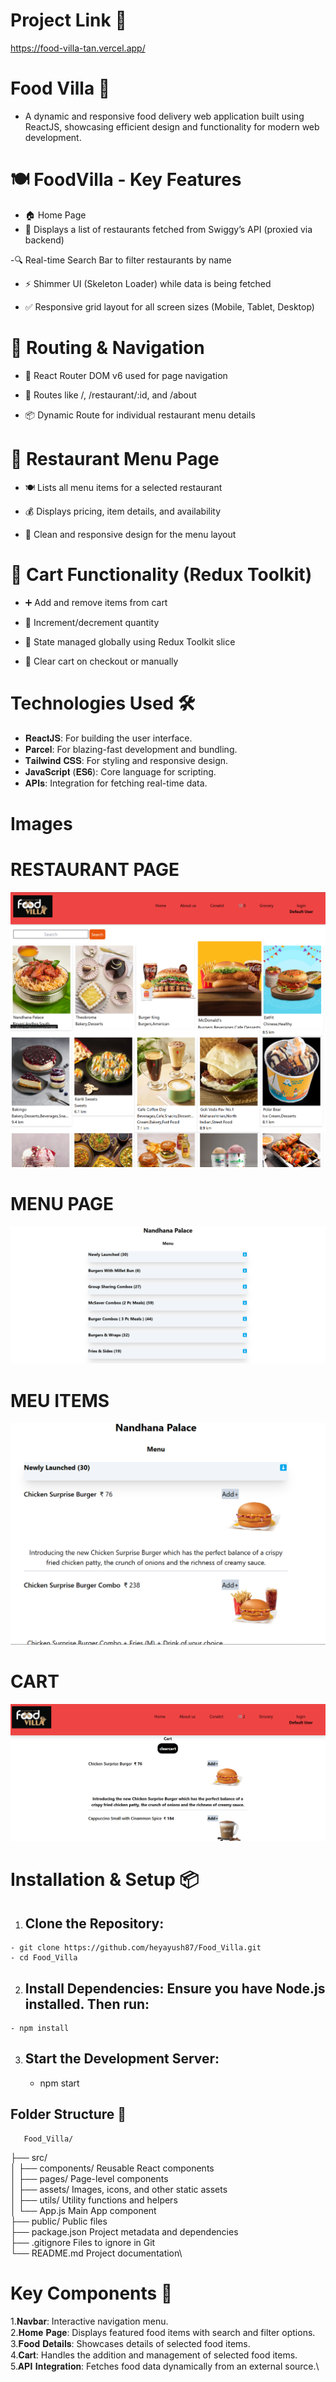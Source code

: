 # Project Link 🔗
 https://food-villa-tan.vercel.app/

# Food Villa 🍴
   - A dynamic and responsive food delivery web application built using ReactJS, showcasing efficient design and functionality for modern web development.

# 🍽️ FoodVilla - Key Features
- 🏠 Home Page
- 🍴 Displays a list of restaurants fetched from Swiggy’s API (proxied via backend)

-🔍 Real-time Search Bar to filter restaurants by name

- ⚡ Shimmer UI (Skeleton Loader) while data is being fetched

- ✅ Responsive grid layout for all screen sizes (Mobile, Tablet, Desktop)

# 🧭 Routing & Navigation
- 🔗 React Router DOM v6 used for page navigation

- 📄 Routes like /, /restaurant/:id, and /about

- 📦 Dynamic Route for individual restaurant menu details

# 🍛 Restaurant Menu Page
- 🍽️ Lists all menu items for a selected restaurant

- 💰 Displays pricing, item details, and availability

- 🎨 Clean and responsive design for the menu layout

# 🛒 Cart Functionality (Redux Toolkit)

- ➕ Add and remove items from cart

- 🔢 Increment/decrement quantity

- 💾 State managed globally using Redux Toolkit slice

- 🧹 Clear cart on checkout or manually



# Technologies Used 🛠️
  - 𝐑𝐞𝐚𝐜𝐭𝐉𝐒: For building the user interface.
  - 𝐏𝐚𝐫𝐜𝐞𝐥: For blazing-fast development and bundling.
  - 𝐓𝐚𝐢𝐥𝐰𝐢𝐧𝐝 𝐂𝐒𝐒: For styling and responsive design.
  - 𝐉𝐚𝐯𝐚𝐒𝐜𝐫𝐢𝐩𝐭 (𝐄𝐒𝟔): Core language for scripting.
  - 𝐀𝐏𝐈𝐬: Integration for fetching real-time data.

# Images 


# RESTAURANT PAGE
![Alt text](https://github.com/heyayush87/Food_Villa/blob/d04f673eb4b2c139fd88e6309ef391da11fa4509/Screenshot%202024-12-10%20193425.png)
![Alt text](https://github.com/heyayush87/Food_Villa/blob/4ba0d08a15c5fda346734cbf9e60460968f981bb/Screenshot%202024-12-10%20193402.png)



# MENU PAGE
  ![Alt text](https://github.com/heyayush87/Food_Villa/blob/693f1c8a83ca390dafc5075139625c79df72fc7b/Screenshot%202024-12-10%20193450.png)

  
  
#  MEU ITEMS
  ![Alt text](https://github.com/heyayush87/Food_Villa/blob/64f48ce45d36493b63d3eda7da039c01d2970bc7/Screenshot%202024-12-10%20193514.png)


# CART
  ![Alt text](https://github.com/heyayush87/Food_Villa/blob/f3cb11698c47161b9691f6773643ec9aa8fe12c7/Screenshot%202024-12-10%20193548.png)

  


 # Installation & Setup 📦

  1. ## Clone the Repository: 
    - git clone https://github.com/heyayush87/Food_Villa.git
    - cd Food_Villa 

  2. ## Install Dependencies: Ensure you have Node.js installed. Then run:
    - npm install

  3. ## Start the Development Server:
     - npm start
       
  ## Folder Structure 📁

       Food_Villa/
├── src/ \
│   ├── components/         Reusable React components\
│   ├── pages/              Page-level components\
│   ├── assets/             Images, icons, and other static assets\
│   ├── utils/              Utility functions and helpers\
│   └── App.js              Main App component\
├── public/                 Public files\
├── package.json            Project metadata and dependencies\
├── .gitignore              Files to ignore in Git\
└── README.md               Project documentation\


# Key Components 🧩

 1.𝐍𝐚𝐯𝐛𝐚𝐫: Interactive navigation menu.\
 2.𝐇𝐨𝐦𝐞 𝐏𝐚𝐠𝐞: Displays featured food items with search and filter options.\
 3.𝐅𝐨𝐨𝐝 𝐃𝐞𝐭𝐚𝐢𝐥𝐬: Showcases details of selected food items.\
 4.𝐂𝐚𝐫𝐭: Handles the addition and management of selected food items.\
 5.𝐀𝐏𝐈 𝐈𝐧𝐭𝐞𝐠𝐫𝐚𝐭𝐢𝐨𝐧: Fetches food data dynamically from an external source.\
